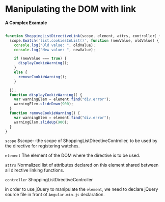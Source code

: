 Manipulating the DOM with link
=======
**A Complex Example**
```javascript

function ShoppingListDirectiveLink(scope, element, attrs, controller) {
  scope.$watch('list.cookiesInList()', function (newValue, oldValue) {
    console.log("Old value: ", oldValue);
    console.log("New value: ", newValue);

    if (newValue === true) {
      displayCookieWarning();
    }
    else {
      removeCookieWarning();
    }

  });
  function displayCookieWarning() {
    var warningElem = element.find("div.error");
    warningElem.slideDown(900);
  }
  function removeCookieWarning() {
    var warningElem = element.find("div.error");
    warningElem.slideUp(900);
  }
}
```
`scope` $scope--the scope of ShoppingListDirectiveController, to be used by the directive for registering watches.

`element` The element of the DOM where the directive is to be used.

`attrs` Normalized list of attributes declared on this element shared between all directive linking functions.

`controller` ShoppingListDirectiveController

in order to use jQuery to manipulate the `element`, we need to declare jQuery source file in front of `Angular.min.js` declaration.
